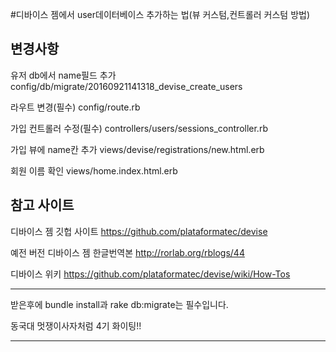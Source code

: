 
#디바이스 젬에서 user데이터베이스 추가하는 법(뷰 커스텀,컨트롤러 커스텀 방법)


변경사항
--------

유저 db에서 name필드 추가
config/db/migrate/20160921141318_devise_create_users

라우트 변경(필수)
config/route.rb

가입 컨트롤러 수정(필수)
controllers/users/sessions_controller.rb

가입 뷰에 name칸 추가
views/devise/registrations/new.html.erb

회원 이름 확인
views/home.index.html.erb

참고 사이트
------------------------------------------------------------------------------

디바이스 젬 깃헙 사이트
https://github.com/plataformatec/devise

예전 버전 디바이스 젬 한글번역본
http://rorlab.org/rblogs/44

디바이스 위키
https://github.com/plataformatec/devise/wiki/How-Tos

------------------------------------------------------------------------------

받은후에 bundle install과 rake db:migrate는 필수입니다.

동국대 멋쟁이사자처럼 4기 화이팅!!

------------------------------------------------------------------------------
